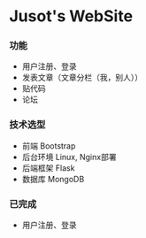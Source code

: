 # Jusot's WebSite

### 功能
* 用户注册、登录
* 发表文章（文章分栏（我，别人））
* 贴代码
* 论坛


### 技术选型
* 前端 Bootstrap
* 后台环境 Linux, Nginx部署
* 后端框架 Flask
* 数据库 MongoDB


### 已完成
* 用户注册、登录